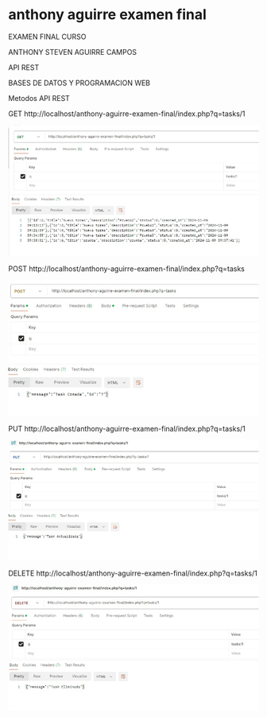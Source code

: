 # anthony aguirre examen final
EXAMEN FINAL CURSO

ANTHONY STEVEN AGUIRRE CAMPOS

API REST

BASES DE DATOS Y PROGRAMACION WEB



Metodos API REST

GET
http://localhost/anthony-aguirre-examen-final/index.php?q=tasks/1

![Imagen de ejemplo](imagenes2/todos.jpeg)


POST
http://localhost/anthony-aguirre-examen-final/index.php?q=tasks


![Imagen de ejemplo](imagenes2/creada.jpeg)


PUT
http://localhost/anthony-aguirre-examen-final/index.php?q=tasks/1


![Imagen de ejemplo](imagenes2/actualizada.jpeg)

DELETE
http://localhost/anthony-aguirre-examen-final/index.php?q=tasks/1

![Imagen de ejemplo](imagenes2/eliminada.jpeg)
